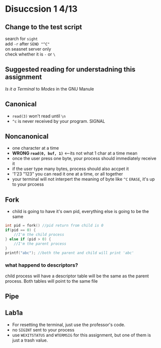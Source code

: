 # Disuccsion 1 4/13
## Change to the test script 
search for `sight`   
add `-r` after `SEND "^C"`   
on seasnet server only   
check whether it is `-` or `\`

## Suggested reading for understadning this assignment 
*Is it a Terminal* to *Modes* in the GNU Manule 

## Canonical 
* `read(3)` won't read until `\n` 
* `^c` is never received by your program. SIGNAL 

## Noncanonical 
* one character at a time 
* __WRONG `read(0, buf, 1)`__ <--its not what 1 char at a time mean 
* once the user press one byte, your process should immediately receive it
* if the user type many bytes, process should also accpet it 
* '1'23 "123" you can read it one at a time, or all together 
* your terminal will not interpert the meaning of byte like `^C` `ERASE`, it's up to your prcoess 

## Fork 
* child is going to have it's own pid, everything else is going to be the same 
```c
int pid = fork() //pid return from child is 0
if(pid == 0) {
    //I'm the child process 
} else if (pid > 0) {
    //I'm the parent process 
}
printf("abc"); //both the parent and child will print 'abc' 
```
### what happend to descriptors?
child process will have a descriptor table will be the same as the parent process. Both tables will point to the same file 

## Pipe 


## Lab1a 
* For resetting the terminal, just use the professor's code. 
* no `SIGINT` sent to your process
* use `WEXITSTATUS` and `WTERMSIG` for this assignment, but one of them is just a trash value. 
